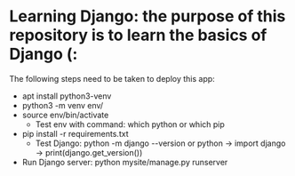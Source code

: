# Learning Django: the purpose of this repository is to learn the basics of Django (:

The following steps need to be taken to deploy this app:

  - apt install python3-venv
  - python3 -m venv env/
  - source env/bin/activate
    - Test env with command: which python or which pip
  - pip install -r requirements.txt
    - Test Django: python -m django --version or python -> import django -> print(django.get_version())
  - Run Django server: python mysite/manage.py runserver
